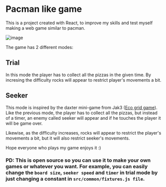 # Pacman like game

This is a project created with React, to improve my skills and test myself making a web game similar to pacman.


![image](https://user-images.githubusercontent.com/103930301/221374441-b9d2030c-cbf0-4b9e-9f31-b7efd33cff46.png)


The game has 2 different modes:

## Trial

In this mode the player has to collect all the pizzas in the given time.
By incresing the difficulty rocks will appear to restrict player's movements a bit.

## Seeker

This mode is inspired by the daxter mini-game from Jak3 ([Eco grid game](https://jakanddaxter.fandom.com/wiki/Eco_grid_game)).
Like the previous mode, the player has to collect all the pizzas, but instead of a timer, an enemy called seeker will appear and if he touches the player it will be game over.

Likewise, as the difficulty increases, rocks will appear to restrict the player's movements a bit, but it will also restrict seeker's movements.

Hope everyone who plays my game enjoys it :)


### PD: This is open source so you can use it to make your own games or whatever you want. For example, you can easily change the `board size`, `seeker speed` and `timer` in trial mode by just changing a constant in `src/common/fixtures.js file`.
